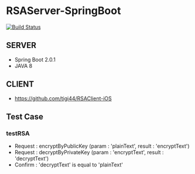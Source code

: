 # RSAServer-SpringBoot
[![Build Status](https://travis-ci.org/tigi44/RSAServer-SpringBoot.svg?branch=master)](https://travis-ci.org/tigi44/RSAServer-SpringBoot)

## SERVER
- Spring Boot 2.0.1
- JAVA 8

## CLIENT
- https://github.com/tigi44/RSAClient-iOS

## Test Case
### testRSA
- Request : encryptByPublicKey (param : 'plainText', result : 'encryptText')
- Request : decryptByPrivateKey (param : 'encryptText', result : 'decryptText')
- Confirm : 'decryptText' is equal to 'plainText'

